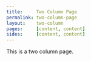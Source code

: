 ```yaml
---
title:     Two Column Page
permalink: two-column-page
layout:    two-column
pages:     [content, content]
sides:     [content, content]
---
```


This is a two column page.